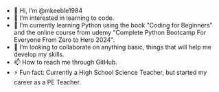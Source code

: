 - 👋 Hi, I’m @mkeeble1984
- 👀 I’m interested in learning to code.
- 🌱 I’m currently learning Python using the book "Coding for Beginners" and the online course from udemy "Complete Python Bootcamp For Everyone From Zero to Hero 2024".
- 💞️ I’m looking to collaborate on anything basic, things that will help me develop my skills.
- 📫 How to reach me through GitHub.
- ⚡ Fun fact: Currently a High School Science Teacher, but started my career as a PE Teacher.

<!---
mkeeble1984/mkeeble1984 is a ✨ special ✨ repository because its `README.md` (this file) appears on your GitHub profile.
You can click the Preview link to take a look at your changes.
--->
